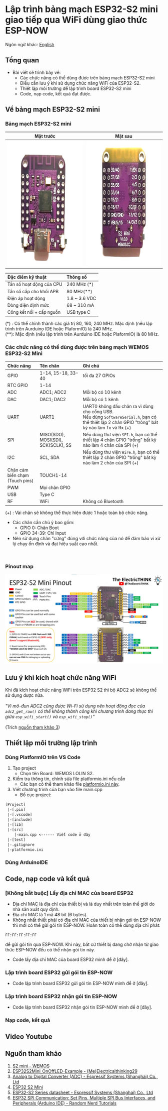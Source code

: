 # Lập trình bảng mạch ESP32-S2 mini giao tiếp qua WiFi dùng giao thức ESP-NOW

Ngôn ngữ khác: [English](https://github.com/ElectricalThinking29/ESP32S2Mini_ESP-NOW-com/blob/main/README.md)

## Tổng quan
- Bài viết sẽ trình bày về:
  - Các chức năng có thể dùng được trên bảng mạch ESP32-S2 mini
  - Điều cần lưu ý khi sử dụng chức năng WiFi của ESP32-S2.
  - Thiết lập môi trường để lập trình board ESP32-S2 mini
  - Code, nạp code, kết quả đạt được.
 
## Về bảng mạch ESP32-S2 mini
### Bảng mạch ESP32-S2 mini
<div align="center">

| Mặt trước | Mặt sau |
|:---:|:---:|
|<img src="https://github.com/ElectricalThinking29/ESP32S2Mini_ESP-NOW-com/blob/main/images/esp32s2mini_front_brightened.jpg" width="400" height="400" />|<img src="https://github.com/ElectricalThinking29/ESP32S2Mini_ESP-NOW-com/blob/main/images/esp32s2mini_rear_brightened.jpg" width="400" height="400" />|
  
| Đặc điểm kỹ thuật | Thông số |
|:---|:---|
|Tần số hoạt động của CPU | 240 MHz (*)|
|Tần số cấp cho khối APB| 80 MHz(**) |
|Điện áp hoạt động | 1.8 ~ 3.6 VDC |
|Dòng điện định mức | 68 ~ 310 mA |
|Cổng kết nối + cấp nguồn| USB type C|

</div>
(*) : Có thể chỉnh thành các giá trị 80, 160, 240 MHz. Mặc định (nếu lập trình trên Aurduino IDE hoặc PlaformIO) là 240 MHz.
<br />(**): Mặc định (nếu lập trình trên Aurduino IDE hoặc PlaformIO) là 80 MHz.


### Các chức năng có thể dùng được trên bảng mạch WEMOS ESP32-S2 Mini
|Chức năng|Tên chân|Ghi chú|
|:---|:---|:---|
|GPIO|1-14, 15-18, 33-40| tối đa 27 GPIOs|
|RTC GPIO|1-14||
|ADC|ADC1; ADC2|Mỗi bộ có 10 kênh|
|DAC|DAC1; DAC2|Mỗi bộ có 1 kênh |
|UART|UART1|UART0 không đấu chân ra vì dùng cho cổng USB.<br />Nếu dùng ```SoftwareSerial.h```, bạn có thể thiết lập 2 chân GPIO "trống" bất kỳ nào làm Tx và Rx (+)|
|SPI|MISO(SDO), MOSI(SDI), SCK(SCLK), SS|Nếu dùng thư viện ```SPI.h```, bạn có thể thiết lập 4 chân GPIO "trống" bất kỳ nào làm 4 chân của SPI (+)|
|I2C|SCL, SDA|Nếu dùng thư viện ```Wire.h```, bạn có thể thiết lập 2 chân GPIO "trống" bất kỳ nào làm 2 chân của SPI (+)|
|Chân cảm biến chạm (Touch pins)|TOUCH1-14||
|PWM|Mọi chân GPIO||Tần số mặc định: 1 kHz. Nếu dùng ledcSetup() thì có thể chỉnh tần số PWM lên tới 40 MHz|
|USB|Type C||
|RF|WiFi|Không có Bluetooth|

(+) : Vài chân sẽ không thể thực hiện được 1 hoặc toàn bộ chức năng.<br />
- Các chân cần chú ý bao gồm:
  - GPIO 0: Chân Boot
  - GPIO 34-39: Chỉ Input
- Nên sử dụng chân "cứng" đúng với chức năng của nó để đảm bảo vi xử lý chạy ổn định và đạt hiệu suất cao nhất.
<br />

### Pinout map
![ESP32-S2 Mini Pinout](/images/ESP32S2MiniPinoutVer2.jpg)

## Lưu ý khi kích hoạt chức năng WiFi
Khi đã kích hoạt chức năng WiFi trên ESP32 S2 thì bộ ADC2 sẽ không thể sử dụng được nữa.<br /><br />
_"Vì mô-đun ADC2 cũng được Wi-Fi sử dụng nên hoạt động đọc của `adc2_get_raw()` có thể không thành công khi chương trình đang thực thi giữa `esp_wifi_start()` và `esp_wifi_stop()`"_ <br /><br />
(Trích [nguồn tham khảo 3](#Nguồn-tham-khảo))

## Thiết lập môi trường lập trình
### Dùng PlatformIO trên VS Code
1. Tạo project
    - Chọn tên Board: WEMOS LOLIN S2.
2. Kiểm tra thông tin, chỉnh sửa file platformio.ini nếu cần
    - Các bạn có thể tham khảo file [platformio.ini này]().
3. Viết chương trình của bạn vào file main.cpp
    - Bố cục project:
```
[Project]
 |-[.pio]
 |-[.vscode]
 |-[include]
 |-[lib]
 |-[src]
    |-main.cpp <------ Viết code ở đây
 |-[test]
 |-.gitignore
 |-platformio.ini
```

### Dùng ArduinoIDE
<Not support>

## Code, nạp code và kết quả
### [Không bắt buộc] Lấy địa chỉ MAC của board ESP32
- Địa chỉ MAC là địa chỉ của thiết bị và là duy nhất trên toàn thế giới do nhà sản xuất quy định.
- Địa chỉ MAC là 1 mã 48 bit (6 bytes).
- Không nhất thiết phải có địa chỉ MAC của thiết bị nhận gói tin ESP-NOW thì mới có thể gửi gói tin ESP-NOW. Hoàn toàn có thể dùng địa chỉ phát:
```
FF:FF:FF:FF:FF
```
để gửi gói tin qua ESP-NOW. Khi này, bất cứ thiết bị đang chờ nhận từ giao thức ESP-NOW đều có thể nhận gói tin này.
- Code lấy địa chỉ MAC của board ESP32 mình để ở [đây].

### Lập trình board ESP32 gửi gói tin ESP-NOW

- Code lập trình board ESP32 gửi gói tin ESP-NOW mình để ở [đây].

### Lập trình board ESP32 nhận gói tin ESP-NOW

- Code lập trình board ESP32 nhận gói tin ESP-NOW mình để ở [đây].

### Nạp code, kết quả

## Video Youtube

## Nguồn tham khảo
1. [S2 mini - WEMOS ](https://www.wemos.cc/en/latest/s2/s2_mini.html)
2. [ESP32S2Mini_OnOffLED-Example - (Me)Electricalthinking29](https://github.com/ElectricalThinking29/ESP32S2Mini_OnOffLED-Example/tree/main)
3. [Analog to Digital Converter (ADC) - Espressif Systems (Shanghai) Co., Ltd](https://docs.espressif.com/projects/esp-idf/en/v4.4.1/esp32s2/api-reference/peripherals/adc.html)
4. [ESP32 S2 Mini](https://www.sudo.is/docs/esphome/boards/esp32s2mini/)
5. [ESP32-S2 Series datasheet - Espressif Systems (Shanghai) Co., Ltd](https://www.espressif.com/sites/default/files/documentation/esp32-s2_datasheet_en.pdf)
6. [ESP32 SPI Communication: Set Pins, Multiple SPI Bus Interfaces, and Peripherals (Arduino IDE) - Random Nerd Tutorials](https://randomnerdtutorials.com/esp32-spi-communication-arduino/)
